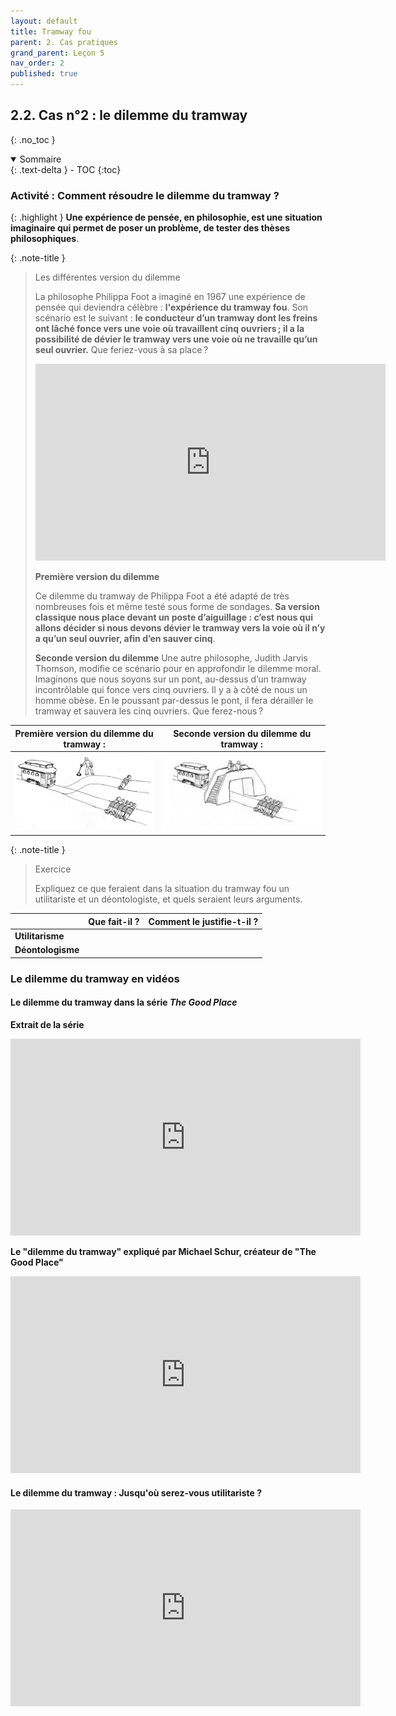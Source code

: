 ```yaml
---
layout: default
title: Tramway fou
parent: 2. Cas pratiques
grand_parent: Leçon 5
nav_order: 2
published: true
---
```


## 2.2. Cas n°2 : le dilemme du tramway
{: .no_toc }

<details open markdown="block">
  <summary>
    Sommaire
  </summary>
  {: .text-delta }
- TOC
{:toc}
</details>


### Activité : Comment résoudre le dilemme du tramway ?

{: .highlight }
**Une expérience de pensée, en philosophie, est une situation imaginaire qui permet de poser un problème, de tester des thèses philosophiques**.

{: .note-title }
> Les différentes version du dilemme
>
>La philosophe Philippa Foot a imaginé en 1967 une expérience de pensée qui deviendra célèbre : **l'expérience du tramway fou**. Son scénario est le suivant : **le conducteur d’un tramway dont les freins ont lâché fonce vers une voie où travaillent cinq ouvriers ; il a la possibilité de dévier le tramway vers une voie où ne travaille qu’un seul ouvrier.** Que feriez-vous à sa place ? 
>
> <iframe width="560" height="315" src="https://www.youtube.com/embed/Ydr-WWpcT70?si=lJMvS5YHb7uIO5ui" title="YouTube video player" frameborder="0" allow="accelerometer; autoplay; clipboard-write; encrypted-media; gyroscope; picture-in-picture; web-share" referrerpolicy="strict-origin-when-cross-origin" allowfullscreen></iframe>
>
> **Première version du dilemme**
>
>Ce dilemme du tramway de Philippa Foot a été adapté de très nombreuses fois et même testé sous forme de sondages. **Sa version classique nous place devant un poste d’aiguillage : c’est nous qui allons décider si nous devons dévier le tramway vers la voie où il n’y a qu’un seul ouvrier, afin d’en sauver cinq**.
>
> **Seconde version du dilemme**
>Une autre philosophe, Judith Jarvis Thomson, modifie ce scénario pour en approfondir le dilemme moral. Imaginons que nous soyons sur un pont, au-dessus d’un tramway incontrôlable qui fonce vers cinq ouvriers. Il y a à côté de nous un homme obèse. En le poussant par-dessus le pont, il fera dérailler le tramway et sauvera les cinq ouvriers. Que ferez-nous ? 

| Première version du dilemme du tramway :   | Seconde version du dilemme du tramway : |
| ---------------------------- | ------------------------ |
| <center><img src="../../assets/img/tramway1.png" style="zoom:60%;" /></center> | <center><img src="../../assets/img/tramway2.png" style="zoom:70%;" /></center>  |

{: .note-title }
> Exercice
>
> Expliquez ce que feraient dans la situation du tramway fou un utilitariste et un déontologiste, et quels seraient leurs arguments.


|                        | **Que fait-il ?** | **Comment le justifie-t-il ?** |
| ---------------------- | ----------------- | --------------------- |
| **Utilitarisme** |           |                |
| **Déontologisme** |               |             |

### Le dilemme du tramway en vidéos


#### Le dilemme du tramway dans la série *The Good Place*

**Extrait de la série**  

<iframe width="560" height="315" src="https://www.youtube.com/embed/DtRhrfhP5b4?si=kjYirX3ot454PBxe" title="YouTube video player" frameborder="0" allow="accelerometer; autoplay; clipboard-write; encrypted-media; gyroscope; picture-in-picture; web-share" referrerpolicy="strict-origin-when-cross-origin" allowfullscreen></iframe>

**Le "dilemme du tramway" expliqué par Michael Schur, créateur de "The Good Place"**  

<iframe width="560" height="315" src="https://www.youtube.com/embed/5U6CG23rbG0?si=55VVtT5L9f087bIh" title="YouTube video player" frameborder="0" allow="accelerometer; autoplay; clipboard-write; encrypted-media; gyroscope; picture-in-picture; web-share" referrerpolicy="strict-origin-when-cross-origin" allowfullscreen></iframe>


#### Le dilemme du tramway : Jusqu'où serez-vous utilitariste ?

<iframe width="560" height="315" src="https://www.youtube.com/embed/AZBDMN5wZ-8?si=YBSBwOoxPAUgA5SL" title="YouTube video player" frameborder="0" allow="accelerometer; autoplay; clipboard-write; encrypted-media; gyroscope; picture-in-picture; web-share" referrerpolicy="strict-origin-when-cross-origin" allowfullscreen></iframe>